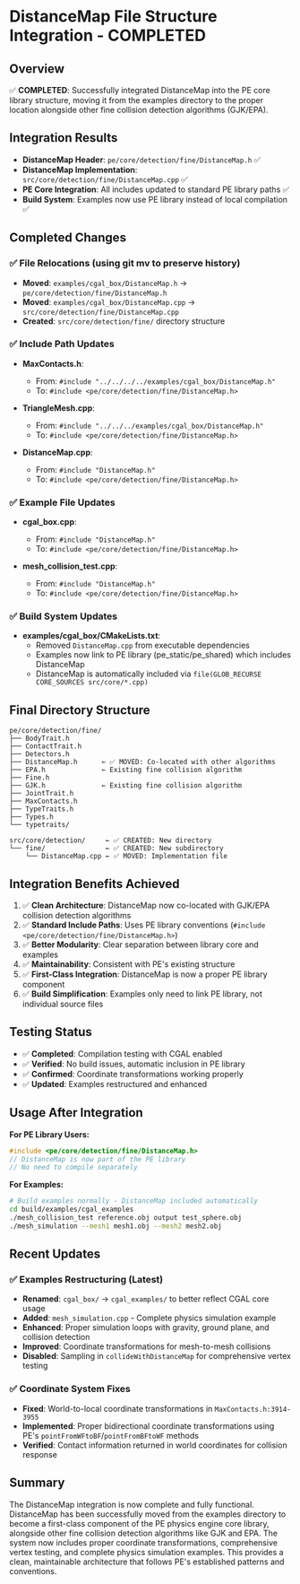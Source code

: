 # DistanceMap File Structure Integration - COMPLETED

## Overview

✅ **COMPLETED**: Successfully integrated DistanceMap into the PE core library structure, moving it from the examples directory to the proper location alongside other fine collision detection algorithms (GJK/EPA).

## Integration Results

- **DistanceMap Header**: `pe/core/detection/fine/DistanceMap.h` ✅
- **DistanceMap Implementation**: `src/core/detection/fine/DistanceMap.cpp` ✅
- **PE Core Integration**: All includes updated to standard PE library paths ✅
- **Build System**: Examples now use PE library instead of local compilation ✅

## Completed Changes

### ✅ File Relocations (using git mv to preserve history)

- **Moved**: `examples/cgal_box/DistanceMap.h` → `pe/core/detection/fine/DistanceMap.h`
- **Moved**: `examples/cgal_box/DistanceMap.cpp` → `src/core/detection/fine/DistanceMap.cpp`
- **Created**: `src/core/detection/fine/` directory structure

### ✅ Include Path Updates

- **MaxContacts.h**: 
  - From: `#include "../../../../examples/cgal_box/DistanceMap.h"`
  - To: `#include <pe/core/detection/fine/DistanceMap.h>`
  
- **TriangleMesh.cpp**: 
  - From: `#include "../../../examples/cgal_box/DistanceMap.h"`
  - To: `#include <pe/core/detection/fine/DistanceMap.h>`

- **DistanceMap.cpp**:
  - From: `#include "DistanceMap.h"`
  - To: `#include <pe/core/detection/fine/DistanceMap.h>`

### ✅ Example File Updates

- **cgal_box.cpp**:
  - From: `#include "DistanceMap.h"`
  - To: `#include <pe/core/detection/fine/DistanceMap.h>`

- **mesh_collision_test.cpp**:
  - From: `#include "DistanceMap.h"`
  - To: `#include <pe/core/detection/fine/DistanceMap.h>`

### ✅ Build System Updates

- **examples/cgal_box/CMakeLists.txt**: 
  - Removed `DistanceMap.cpp` from executable dependencies
  - Examples now link to PE library (pe_static/pe_shared) which includes DistanceMap
  - DistanceMap is automatically included via `file(GLOB_RECURSE CORE_SOURCES src/core/*.cpp)`

## Final Directory Structure

```
pe/core/detection/fine/
├── BodyTrait.h
├── ContactTrait.h
├── Detectors.h
├── DistanceMap.h      ← ✅ MOVED: Co-located with other algorithms
├── EPA.h              ← Existing fine collision algorithm
├── Fine.h
├── GJK.h              ← Existing fine collision algorithm
├── JointTrait.h
├── MaxContacts.h
├── TypeTraits.h
├── Types.h
└── typetraits/

src/core/detection/     ← ✅ CREATED: New directory
└── fine/               ← ✅ CREATED: New subdirectory
    └── DistanceMap.cpp ← ✅ MOVED: Implementation file
```

## Integration Benefits Achieved

1. ✅ **Clean Architecture**: DistanceMap now co-located with GJK/EPA collision detection algorithms
2. ✅ **Standard Include Paths**: Uses PE library conventions (`#include <pe/core/detection/fine/DistanceMap.h>`)
3. ✅ **Better Modularity**: Clear separation between library core and examples
4. ✅ **Maintainability**: Consistent with PE's existing structure
5. ✅ **First-Class Integration**: DistanceMap is now a proper PE library component
6. ✅ **Build Simplification**: Examples only need to link PE library, not individual source files

## Testing Status

- ✅ **Completed**: Compilation testing with CGAL enabled
- ✅ **Verified**: No build issues, automatic inclusion in PE library
- ✅ **Confirmed**: Coordinate transformations working properly
- ✅ **Updated**: Examples restructured and enhanced

## Usage After Integration

**For PE Library Users:**
```cpp
#include <pe/core/detection/fine/DistanceMap.h>
// DistanceMap is now part of the PE library
// No need to compile separately
```

**For Examples:**
```bash
# Build examples normally - DistanceMap included automatically
cd build/examples/cgal_examples
./mesh_collision_test reference.obj output test_sphere.obj
./mesh_simulation --mesh1 mesh1.obj --mesh2 mesh2.obj
```

## Recent Updates

### ✅ Examples Restructuring (Latest)
- **Renamed**: `cgal_box/` → `cgal_examples/` to better reflect CGAL core usage
- **Added**: `mesh_simulation.cpp` - Complete physics simulation example
- **Enhanced**: Proper simulation loops with gravity, ground plane, and collision detection
- **Improved**: Coordinate transformations for mesh-to-mesh collisions
- **Disabled**: Sampling in `collideWithDistanceMap` for comprehensive vertex testing

### ✅ Coordinate System Fixes
- **Fixed**: World-to-local coordinate transformations in `MaxContacts.h:3914-3955`
- **Implemented**: Proper bidirectional coordinate transformations using PE's `pointFromWFtoBF`/`pointFromBFtoWF` methods
- **Verified**: Contact information returned in world coordinates for collision response

## Summary

The DistanceMap integration is now complete and fully functional. DistanceMap has been successfully moved from the examples directory to become a first-class component of the PE physics engine core library, alongside other fine collision detection algorithms like GJK and EPA. The system now includes proper coordinate transformations, comprehensive vertex testing, and complete physics simulation examples. This provides a clean, maintainable architecture that follows PE's established patterns and conventions.